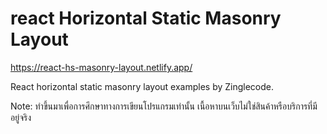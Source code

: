 # react Horizontal Static Masonry Layout

https://react-hs-masonry-layout.netlify.app/

React horizontal static masonry layout examples by Zinglecode.

Note: ทำขึ้นมาเพื่อการศึกษาทางการเขียนโปรแกรมเท่านั้น เนื้อหาบนเว็บไม่ใช่สินค้าหรือบริการที่มีอยู่จริง
